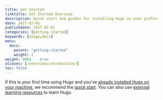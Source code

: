 ```yaml
---
title: Get Started
linktitle: Get Started Overview
description: Quick start and guides for installing Hugo on your preferred operating system.
date: 2017-02-01
publishdate: 2017-02-01
categories: [getting started]
keywords: [usage,docs]
menu:
  docs:
    parent: "getting-started"
    weight: 1
weight: 0001	#rem
aliases: [/overview/introduction/]
toc: false
---
```


If this is your first time using Hugo and you've [already installed Hugo on your machine][installed], we recommend the [quick start]. You can also use [external learning resources] to learn Hugo.

[installed]: /installation/
[quick start]: /getting-started/quick-start/
[external learning resources]: /getting-started/external-learning-resources/

